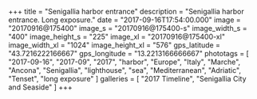 +++
title = "Senigallia harbor entrance"
description = "Senigallia harbor entrance. Long exposure."
date = "2017-09-16T17:54:00.000"
image = "20170916@175400"
image_s = "20170916@175400-s"
image_width_s = "400"
image_height_s = "225"
image_xl = "20170916@175400-xl"
image_width_xl = "1024"
image_height_xl = "576"
gps_latitude = "43.7216222166667"
gps_longitude = "13.2213166666667"
phototags = [ "2017-09-16", "2017-09", "2017", "harbor", "Europe", "Italy", "Marche", "Ancona", "Senigallia", "lighthouse", "sea", "Mediterranean", "Adriatic", "Tenset", "long exposure" ]
galleries = [ "2017 Timeline", "Senigallia City and Seaside" ]
+++
